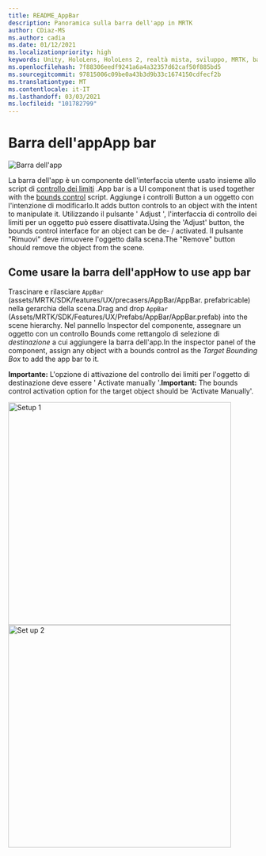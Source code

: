 ```yaml
---
title: README_AppBar
description: Panoramica sulla barra dell'app in MRTK
author: CDiaz-MS
ms.author: cadia
ms.date: 01/12/2021
ms.localizationpriority: high
keywords: Unity, HoloLens, HoloLens 2, realtà mista, sviluppo, MRTK, barra dell'app,
ms.openlocfilehash: 7f88306eedf9241a6a4a32357d62caf50f885bd5
ms.sourcegitcommit: 97815006c09be0a43b3d9b33c1674150cdfecf2b
ms.translationtype: MT
ms.contentlocale: it-IT
ms.lasthandoff: 03/03/2021
ms.locfileid: "101782799"
---
```

# <a name="app-bar"></a><span data-ttu-id="4f018-104">Barra dell'app</span><span class="sxs-lookup"><span data-stu-id="4f018-104">App bar</span></span>

![Barra dell'app](../images/app-bar/MRTK_AppBar_Main.png)

<span data-ttu-id="4f018-106">La barra dell'app è un componente dell'interfaccia utente usato insieme allo script di [controllo dei limiti](bounds-control.md) .</span><span class="sxs-lookup"><span data-stu-id="4f018-106">App bar is a UI component that is used together with the [bounds control](bounds-control.md) script.</span></span> <span data-ttu-id="4f018-107">Aggiunge i controlli Button a un oggetto con l'intenzione di modificarlo.</span><span class="sxs-lookup"><span data-stu-id="4f018-107">It adds button controls to an object with the intent to manipulate it.</span></span> <span data-ttu-id="4f018-108">Utilizzando il pulsante ' Adjust ', l'interfaccia di controllo dei limiti per un oggetto può essere disattivata.</span><span class="sxs-lookup"><span data-stu-id="4f018-108">Using the 'Adjust' button, the bounds control interface for an object can be de- / activated.</span></span> <span data-ttu-id="4f018-109">Il pulsante "Rimuovi" deve rimuovere l'oggetto dalla scena.</span><span class="sxs-lookup"><span data-stu-id="4f018-109">The "Remove" button should remove the object from the scene.</span></span>

## <a name="how-to-use-app-bar"></a><span data-ttu-id="4f018-110">Come usare la barra dell'app</span><span class="sxs-lookup"><span data-stu-id="4f018-110">How to use app bar</span></span>

<span data-ttu-id="4f018-111">Trascinare e rilasciare `AppBar` (assets/MRTK/SDK/features/UX/precasers/AppBar/AppBar. prefabricable) nella gerarchia della scena.</span><span class="sxs-lookup"><span data-stu-id="4f018-111">Drag and drop `AppBar` (Assets/MRTK/SDK/Features/UX/Prefabs/AppBar/AppBar.prefab) into the scene hierarchy.</span></span> <span data-ttu-id="4f018-112">Nel pannello Inspector del componente, assegnare un oggetto con un controllo Bounds come rettangolo di selezione di *destinazione* a cui aggiungere la barra dell'app.</span><span class="sxs-lookup"><span data-stu-id="4f018-112">In the inspector panel of the component, assign any object with a bounds control as the *Target Bounding Box* to add the app bar to it.</span></span>

<span data-ttu-id="4f018-113">**Importante:** L'opzione di attivazione del controllo dei limiti per l'oggetto di destinazione deve essere ' Activate manually '.</span><span class="sxs-lookup"><span data-stu-id="4f018-113">**Important:** The bounds control activation option for the target object should be 'Activate Manually'.</span></span>

<img src="../images/app-bar/MRTK_AppBar_Setup1.png" width="450" alt="Setup 1">

<img src="../images/app-bar/MRTK_AppBar_Setup2.png" width="450" alt="Set up 2">
